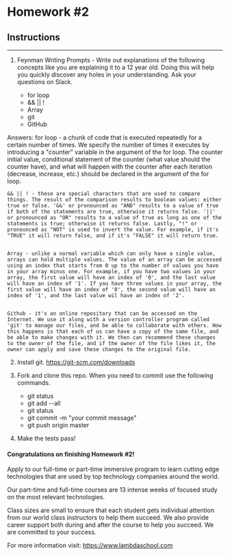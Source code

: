# Homework #2

## Instructions
---
1. Feynman Writing Prompts - Write out explanations of the following concepts like you are explaining it to a 12 year old.  Doing this will help you quickly discover any holes in your understanding.  Ask your questions on Slack.
		
	* for loop
	* && || !
	* Array
	* git
	* GitHub
	
Answers:
	for loop - a chunk of code that is executed repeatedly for a certain number of times. We specify the number of times it executes by introducing a "counter" variable in the argument of the for loop. The counter initial value, conditional statement of the counter (what value should the counter have), and what will happen with the counter after each iteration (decrease, increase, etc.) should be declared in the argument of the for loop.
	
	
	&& || ! - these are special characters that are used to compare things. The result of the comparison results to boolean values: either true or false. '&&' or pronounced as "AND" results to a value of true if both of the statements are true, otherwise it returns false. '||'  or pronounced as "OR" results to a value of true as long as one of the statements is true; otherwise it returns false. Lastly, "!" or pronounced as "NOT" is used to invert the value. For example, if it's "TRUE" it will return false, and if it's "FALSE" it will return true.
	
	
	Array - unlike a normal variable which can only have a single value, arrays can hold multiple values. The value of an array can be accessed using an index that starts from 0 up to the number of values you have in your array minus one. For example, if you have two values in your array, the first value will have an index of '0', and the last value will have an index of '1'. If you have three values in your array, the first value will have an index of '0', the second value will have an index of '1', and the last value wil have an index of '2'.
	
	
	Github - it's an online repository that can be accessed on the Internet. We use it along with a version controller program called 'git' to manage our files, and be able to collaborate with others. How this happens is that each of us can have a copy of the same file, and be able to make changes with it. We then can recommend these changes to the owner of the file, and if the owner of the file likes it, the owner can apply and save these changes to the original file.
	


2. Install git.  https://git-scm.com/downloads


3. Fork and clone this repo.  When you need to commit use the following commands.
		
	* git status
	* git add --all
	* git status
	* git commit -m "your commit message"
	* git push origin master


4. Make the tests pass!




#### Congratulations on finishing Homework #2!
Apply to our full-time or part-time immersive program to learn cutting edge technologies that are used by top technology companies around the world.

Our part-time and full-time courses are 13 intense weeks of focused study on the most relevant technologies.  

Class sizes are small to ensure that each student gets individual attention from our world class instructors to help them succeed.  We also provide career support both during and after the course to help you succeed.  We are committed to your success.

For more information visit: https://www.lambdaschool.com
